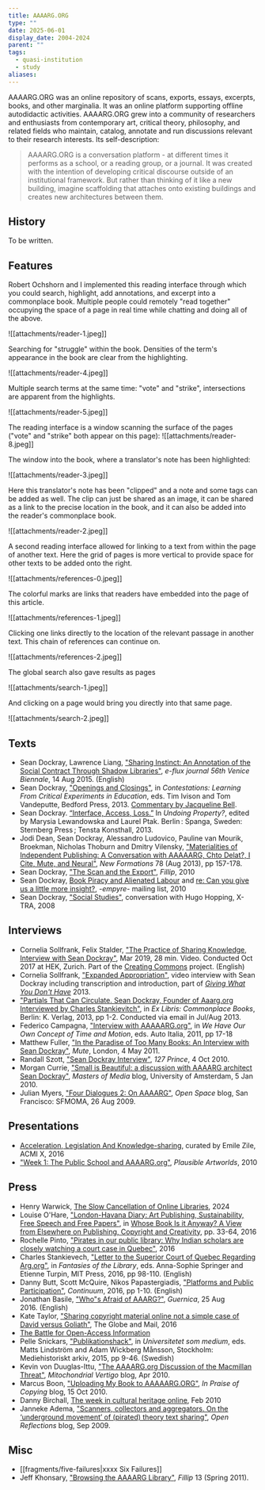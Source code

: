 ```yaml
---
title: AAAARG.ORG
type: ""
date: 2025-06-01
display_date: 2004-2024
parent: ""
tags:
  - quasi-institution
  - study
aliases:
---
```

AAAARG.ORG was an online repository of scans, exports, essays, excerpts, books, and other marginalia. It was an online platform supporting offline autodidactic activities. AAAARG.ORG grew into a community of researchers and enthusiasts from contemporary art, critical theory, philosophy, and related fields who maintain, catalog, annotate and run discussions relevant to their research interests. Its self-description:

> AAAARG.ORG is a conversation platform - at different times it performs as a school, or a reading group, or a journal. It was created with the intention of developing critical discourse outside of an institutional framework. But rather than thinking of it like a new building, imagine scaffolding that attaches onto existing buildings and creates new architectures between them.

## History

To be written.

## Features

Robert Ochshorn and I implemented this reading interface through which you could search, highlight, add annotations, and excerpt into a commonplace book. Multiple people could remotely "read together" occupying the space of a page in real time while chatting and doing all of the above.

![[attachments/reader-1.jpeg]]

Searching for "struggle" within the book. Densities of the term's appearance in the book are clear from the highlighting.

![[attachments/reader-4.jpeg]]

Multiple search terms at the same time: "vote" and "strike", intersections are apparent from the highlights.

![[attachments/reader-5.jpeg]]

The reading interface is a window scanning the surface of the pages ("vote" and "strike" both appear on this page):
![[attachments/reader-8.jpeg]]

The window into the book, where a translator's note has been highlighted:

![[attachments/reader-3.jpeg]]

Here this translator's note has been "clipped" and a note and some tags can be added as well. The clip can just be shared as an image, it can be shared as a link to the precise location in the book, and it can also be added into the reader's commonplace book.

![[attachments/reader-2.jpeg]]

A second reading interface allowed for linking to a text from within the page of another text. Here the grid of pages is more vertical to provide space for other texts to be added onto the right.

![[attachments/references-0.jpeg]]

The colorful marks are links that readers have embedded into the page of this article.

![[attachments/references-1.jpeg]]

Clicking one links directly to the location of the relevant passage in another text. This chain of references can continue on.

![[attachments/references-2.jpeg]]

The global search also gave results as pages

![[attachments/search-1.jpeg]]

And clicking on a page would bring you directly into that same page.

![[attachments/search-2.jpeg]]
## Texts
- Sean Dockray, Lawrence Liang, ["Sharing Instinct: An Annotation of the Social Contract Through Shadow Libraries"](http://supercommunity.e-flux.com/texts/sharing-instinct/), _e-flux journal 56th Venice Biennale_, 14 Aug 2015. (English)
- Sean Dockray, ["Openings and Closings"](http://academia.edu/10386709), in _Contestations: Learning From Critical Experiments in Education_, eds. Tim Ivison and Tom Vandeputte, Bedford Press, 2013. [Commentary by Jacqueline Bell](http://x-traonline.org/article/rethinking-pedagogical-aesthetics/).
- Sean Dockray. [“Interface, Access, Loss.”](attachments/Interface_Access_Loss.pdf) In _Undoing Property?_, edited by Marysia Lewandowska and Laurel Ptak. Berlin : Spanga, Sweden: Sternberg Press ; Tensta Konsthall, 2013.
- Jodi Dean, Sean Dockray, Alessandro Ludovico, Pauline van Mourik, Broekman, Nicholas Thoburn and Dmitry Vilensky, ["Materialities of Independent Publishing: A Conversation with AAAAARG, Chto Delat?, I Cite, Mute, and Neural"](https://chtodelat.org/b9-texts-2/vilensky/materialities-of-independent-publishing-a-conversation-with-aaaaarg-chto-delat-i-cite-mute-and-neural/), _New Formations_ 78 (Aug 2013), pp 157-178.
- Sean Dockray, ["The Scan and the Export"](attachments/the-scan-and-the-export.pdf), *Fillip*, 2010
- Sean Dockray, [Book Piracy and Alienated Labour](https://lists.artdesign.unsw.edu.au/pipermail/empyre/2010-June/003007.html) and [re: Can you give us a little more insight?](https://lists.artdesign.unsw.edu.au/pipermail/empyre/2010-June/002998.html), *-empyre-* mailing list, 2010
- Sean Dockray, ["Social Studies"](https://www.x-traonline.org/article/social-studies), conversation with Hugo Hopping, X-TRA, 2008

## Interviews
- Cornelia Sollfrank, Felix Stalder, ["The Practice of Sharing Knowledge, Interview with Sean Dockray"](http://creatingcommons.zhdk.ch/the-practice-of-sharing-knowledge/), Mar 2019, 28 min. Video. Conducted Oct 2017 at HEK, Zurich. Part of the [Creating Commons](http://creatingcommons.zhdk.ch/category/working-materials/interviews/) project. (English)
- Cornelia Sollfrank, ["Expanded Appropriation"](http://vimeo.com/60889535), video interview with Sean Dockray including transcription and introduction, part of _[Giving What You Don't Have](http://artwarez.org/projects/GWYDH)_ 2013.
- ["Partials That Can Circulate. Sean Dockray, Founder of Aaarg.org Interviewed by Charles Stankievitch"](http://www.k-verlag.com/EX/EX-LIBRIS_CommonplaceBooks_ISBN-978-0-9877949-6-3-DigitalEdition.pdf), in _Ex Libris: Commonplace Books_, Berlin: K. Verlag, 2013, pp 1-2. Conducted via email in Jul/Aug 2013.
- Federico Campagna, ["Interview with AAAAARG.org"](http://monoskop.org/images/d/dd/Auto_Italia_eds_We_Have_Our_Own_Concept_of_Time_and_Motion.pdf#page=9), in _We Have Our Own Concept of Time and Motion_, eds. Auto Italia, 2011, pp 17-18
- Matthew Fuller, ["In the Paradise of Too Many Books: An Interview with Sean Dockray"](http://www.metamute.org/editorial/articles/paradise-too-many-books-interview-sean-dockray), _Mute_, London, 4 May 2011.
- Randall Szott, ["Sean Dockray Interview"](http://web.archive.org/web/20120319170622/http://127prince.org/2010/10/04/sean-dockray-interview-by-randall-szott/), _127 Prince_, 4 Oct 2010.
- Morgan Currie, ["Small is Beautiful: a discussion with AAAARG architect Sean Dockray"](http://mastersofmedia.hum.uva.nl/2010/01/05/small-is-beautiful-a-discussion-with-aaaarg-architect-sean-dockray/), _Masters of Media_ blog, University of Amsterdam, 5 Jan 2010.
- Julian Myers, ["Four Dialogues 2: On AAAARG"](https://openspace.sfmoma.org/2009/08/four-dialogues-2-on-aaaarg/), _Open Space_ blog, San Francisco: SFMOMA, 26 Aug 2009.

## Presentations
- [Acceleration, Legislation And Knowledge-sharing](https://experimenta.org/event/experimenta-social-3/), curated by Emile Zile, ACMI X, 2016
- ["Week 1: The Public School and AAAARG.org"](https://www.plausibleartworlds.org/node/50.html), *Plausible Artworlds*, 2010 

## Press
- Henry Warwick, [The Slow Cancellation of Online Libraries](https://networkcultures.org/blog/2024/09/22/henry-warwick-the-slow-cancellation-of-online-libraries/), 2024
- Louise O'Hare, ["London-Havana Diary: Art Publishing, Sustainability, Free Speech and Free Papers"](https://books.openbookpublishers.com/10.11647/obp.0159.02.pdf), in [Whose Book Is it Anyway? A View from Elsewhere on Publishing, Copyright and Creativity](https://www.openbookpublishers.com/books/10.11647/obp.0159), pp. 33-64, 2016
- Rochelle Pinto, ["Pirates in our public library: Why Indian scholars are closely watching a court case in Quebec"](https://criticallegalthinking.com/2016/01/28/pirates-in-our-public-library/), 2016
- Charles Stankievech, ["Letter to the Superior Court of Quebec Regarding Arg.org"](https://monoskop.org/images/a/af/Stankievech_Charles_2016_Letter_to_the_Superior_Court_of_Quebec_Regarding_Arg.org.pdf "Stankievech Charles 2016 Letter to the Superior Court of Quebec Regarding Arg.org.pdf"), in _Fantasies of the Library_, eds. Anna-Sophie Springer and Etienne Turpin, MIT Press, 2016, pp 98-110. (English)
- Danny Butt, Scott McQuire, Nikos Papastergiadis, ["Platforms and Public Participation"](http://sci-hub.st/10.1080/10304312.2016.1231777), _Continuum_, 2016, pp 1-10. (English)
- Jonathan Basile, ["Who"s Afraid of AAARG?"](https://www.guernicamag.com/daily/jonathan-basile-whos-afraid-of-aaarg/), _Guernica_, 25 Aug 2016. (English)
- Kate Taylor, ["Sharing copyright material online not a simple case of David versus Goliath"](https://www.theglobeandmail.com/arts/books-and-media/sharing-copyright-material-online-not-a-simple-case-of-david-versus-goliath/article28742223/), The Globe and Mail, 2016
- [The Battle for Open-Access Information](https://wiki.lib.sun.ac.za/images/c/c5/The_battle_for_open-access_information_The_Saturday_Paper.pdf)
- Pelle Snickars, ["Publikationshack"](http://pellesnickars.se/wordpress/wp-content/uploads/2014/09/snickars_publikationshack.pdf), in _Universitetet som medium_, eds. Matts Lindström and Adam Wickberg Månsson, Stockholm: Mediehistoriskt arkiv, 2015, pp 9-46. (Swedish)
- Kevin von Duuglas-Ittu, ["The AAAARG.org Discussion of the Macmillan Threat"](http://mitochondrialvertigo.wordpress.com/2010/04/25/the-aaaar-org-discussion-of-the-macmillan-threat/), _Mitochondrial Vertigo_ blog, Apr 2010.
- Marcus Boon, ["Uploading My Book to AAAAARG.ORG"](http://inpraiseofcopying.wordpress.com/2010/10/15/uploading-my-book-to-aaaaarg-org/), _In Praise of Copying_ blog, 15 Oct 2010.
- Danny Birchall, [The week in cultural heritage online](https://museumscomputergroup.org.uk/150210-the-week-in-cultural-heritage-online/), Feb 2010
- Janneke Adema, ["Scanners, collectors and aggregators. On the ‘underground movement’ of (pirated) theory text sharing"](https://openreflections.wordpress.com/2009/09/20/scanners-collectors-and-aggregators-on-the-%E2%80%98underground-movement%E2%80%99-of-pirated-theory-text-sharing/), _Open Reflections_ blog, Sep 2009.

## Misc
- [[fragments/five-failures|xxxx Six Failures]]
- Jeff Khonsary, ["Browsing the AAAARG Library"](http://fillip.ca/content/browsing-the-aaaarg-library), _Fillip_ 13 (Spring 2011).
